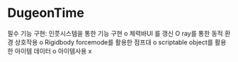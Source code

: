 # DugeonTime

필수 기능 구현: 
인풋시스템을 통한 기능 구현 o
체력바UI 를 갱신 O
ray를 통한 동적 환경 상호작용 o
Rigidbody forcemode를 활용한 점프대 o
scriptable object를 활용한 아이템 데이터 o
아이템사용 x 
